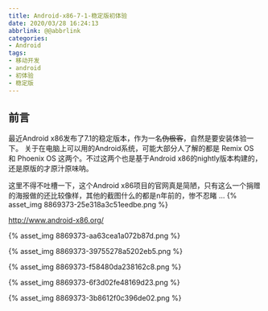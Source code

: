 ```yaml
---
title: Android-x86-7-1-稳定版初体验
date: 2020/03/28 16:24:13
abbrlink: @@abbrlink
categories:
- Android
tags:
- 移动开发
- android
- 初体验
- 稳定版
---
```

## 前言
最近Android x86发布了7.1的稳定版本，作为一名~~伪极客~~，自然是要安装体验一下。
关于在电脑上可以用的Android系统，可能大部分人了解的都是 Remix OS 和 Phoenix OS 这两个。不过这两个也是基于Android x86的nightly版本构建的，还是原版的才原汁原味呐。

这里不得不吐槽一下，这个Android x86项目的官网真是简陋，只有这么一个捐赠的海报做的还比较像样，其他的截图什么的都是n年前的，惨不忍睹 ...
{% asset_img 8869373-25e318a3c51eedbe.png %}


http://www.android-x86.org/

{% asset_img 8869373-aa63cea1a072b87d.png %}

{% asset_img 8869373-39755278a5202eb5.png %}

{% asset_img 8869373-f58480da238162c8.png %}

{% asset_img 8869373-6f3d02fe48169d23.png %}

{% asset_img 8869373-3b8612f0c396de02.png %}

